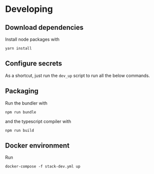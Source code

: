 # Developing

## Download dependencies

Install node packages with

`yarn install`

## Configure secrets

As a shortcut, just run the `dev_up` script to run all the below commands.

## Packaging

Run the bundler with

`npm run bundle`

and the typescript compiler with

`npm run build`


## Docker environment

Run

`docker-compose -f stack-dev.yml up`

